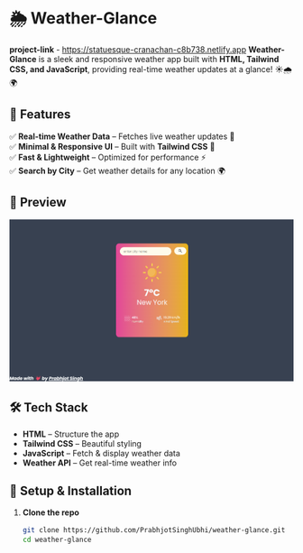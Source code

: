 # 🌦️ Weather-Glance  
**project-link** - https://statuesque-cranachan-c8b738.netlify.app
**Weather-Glance** is a sleek and responsive weather app built with **HTML, Tailwind CSS, and JavaScript**, providing real-time weather updates at a glance! ☀️🌧️🌍  

## 🚀 Features  
✅ **Real-time Weather Data** – Fetches live weather updates 📡  
✅ **Minimal & Responsive UI** – Built with **Tailwind CSS** 🎨  
✅ **Fast & Lightweight** – Optimized for performance ⚡  
✅ **Search by City** – Get weather details for any location 🌍  

## 📸 Preview  
![Weather-Glance Screenshot](./img/images/image.png)  

## 🛠️ Tech Stack  
- **HTML** – Structure the app  
- **Tailwind CSS** – Beautiful styling  
- **JavaScript** – Fetch & display weather data  
- **Weather API** – Get real-time weather info  

## 🔧 Setup & Installation  
1. **Clone the repo**  
   ```bash
   git clone https://github.com/PrabhjotSinghUbhi/weather-glance.git
   cd weather-glance
